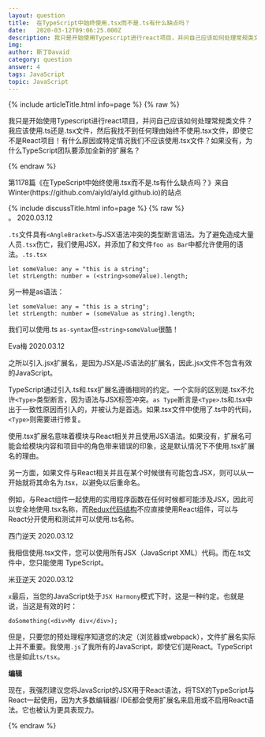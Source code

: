 ```yaml
---
layout: question
title:  在TypeScript中始终使用.tsx而不是.ts有什么缺点吗？
date:   2020-03-12T09:06:25.000Z
description: 我只是开始使用Typescript进行react项目，并问自己应该如何处理常规类文件？我应该使用.ts还是.tsx文件，然后我找不到任何理由始终不使用.t...
img: 
author: 斯丁Davaid
category: question
answer: 4
tags: JavaScript
topic: JavaScript
---
```

<div class="article-root">
  <div class="article">
    {% include articleTitle.html info=page %}
    {% raw %}
    <div class="article-content"><p><font style="vertical-align: inherit;"><font style="vertical-align: inherit;">我只是开始使用Typescript进行react项目，并问自己应该如何处理常规类文件？</font><font style="vertical-align: inherit;">我应该使用.ts还是.tsx文件，然后我找不到任何理由始终不使用.tsx文件，即使它不是React项目！</font><font style="vertical-align: inherit;">有什么原因或特定情况我们不应该使用.tsx文件？</font><font style="vertical-align: inherit;">如果没有，为什么TypeScript团队要添加全新的扩展名？</font></font></p></div>
    {% endraw %}
  </div>
  <p class="winter_mark">第1178篇《在TypeScript中始终使用.tsx而不是.ts有什么缺点吗？》来自Winter(https://github.com/aiyld/aiyld.github.io)的站点</p>
  <div class="discuss-wrapper">
    {% include discussTitle.html info=page %}
    {% raw %}
    <div class="discuss-list">
    <div class="discuss-item">
        <div class="discuss-parent">
          <div class="discuss-meta">
            <span class="discuss-user">。</span>
            <span class="discuss-time">2020.03.12</span>
          </div>
          <div class="discuss-comment"><p><code>.ts</code><font style="vertical-align: inherit;"><font style="vertical-align: inherit;">文件具有</font></font><code>&lt;AngleBracket&gt;</code><font style="vertical-align: inherit;"><font style="vertical-align: inherit;">与JSX语法冲突</font><font style="vertical-align: inherit;">的</font><font style="vertical-align: inherit;">类型断言语法。</font><font style="vertical-align: inherit;">为了避免造成大量人员</font></font><code>.tsx</code><font style="vertical-align: inherit;"><font style="vertical-align: inherit;">伤亡</font><font style="vertical-align: inherit;">，我们使用</font><font style="vertical-align: inherit;">JSX，并添加了</font><font style="vertical-align: inherit;">和</font><font style="vertical-align: inherit;">文件</font></font><code>foo as Bar</code><font style="vertical-align: inherit;"><font style="vertical-align: inherit;">中都允许</font><font style="vertical-align: inherit;">使用</font><font style="vertical-align: inherit;">的</font><font style="vertical-align: inherit;">语法</font><font style="vertical-align: inherit;">。</font></font><code>.ts</code><font style="vertical-align: inherit;"></font><code>.tsx</code><font style="vertical-align: inherit;"></font></p>

<pre class="lang-js prettyprint-override"><code>let someValue: any = "this is a string";<font></font>
let strLength: number = (&lt;string&gt;someValue).length;<font></font>
</code></pre>

<p><font style="vertical-align: inherit;"><font style="vertical-align: inherit;">另一种是as语法：</font></font></p>

<pre class="lang-js prettyprint-override"><code>let someValue: any = "this is a string";<font></font>
let strLength: number = (someValue as string).length;<font></font>
</code></pre>

<p><font style="vertical-align: inherit;"><font style="vertical-align: inherit;">我们可以使用.ts </font></font><code>as-syntax</code><font style="vertical-align: inherit;"><font style="vertical-align: inherit;">但</font></font><code>&lt;string&gt;someValue</code><font style="vertical-align: inherit;"><font style="vertical-align: inherit;">很酷！</font></font></p></div>
        </div></div><div class="discuss-item">
        <div class="discuss-parent">
          <div class="discuss-meta">
            <span class="discuss-user">Eva梅</span>
            <span class="discuss-time">2020.03.12</span>
          </div>
          <div class="discuss-comment"><p><font style="vertical-align: inherit;"><font style="vertical-align: inherit;">之所以引入.jsx扩展名，是因为JSX是JS语法的扩展名，因此.jsx文件不包含有效的JavaScript。</font></font></p>

<p><font style="vertical-align: inherit;"><font style="vertical-align: inherit;">TypeScript通过引入.ts和.tsx扩展名遵循相同的约定。</font><font style="vertical-align: inherit;">一个实际的区别是.tsx不允许</font></font><code>&lt;Type&gt;</code><font style="vertical-align: inherit;"><font style="vertical-align: inherit;">类型断言，因为语法与JSX标签冲突。</font></font><code>as Type</code><font style="vertical-align: inherit;"><font style="vertical-align: inherit;">断言是</font></font><code>&lt;Type&gt;</code><font style="vertical-align: inherit;"><font style="vertical-align: inherit;">.ts和.tsx中出于一致性原因</font><font style="vertical-align: inherit;">而引入的，</font><font style="vertical-align: inherit;">并被认为是首选。</font><font style="vertical-align: inherit;">如果.tsx文件中使用了.ts中的代码，</font></font><code>&lt;Type&gt;</code><font style="vertical-align: inherit;"><font style="vertical-align: inherit;">则需要进行修复。</font></font></p>

<p><font style="vertical-align: inherit;"><font style="vertical-align: inherit;">使用.tsx扩展名意味着模块与React相关并且使用JSX语法。</font><font style="vertical-align: inherit;">如果没有，扩展名可能会给模块内容和项目中的角色带来错误的印象，这是默认情况下不使用.tsx扩展名的理由。</font></font></p>

<p><font style="vertical-align: inherit;"><font style="vertical-align: inherit;">另一方面，如果文件与React相关并且在某个时候很有可能包含JSX，则可以从一开始就将其命名为.tsx，以避免以后重命名。</font></font></p>

<p><font style="vertical-align: inherit;"><font style="vertical-align: inherit;">例如，与React组件一起使用的实用程序函数在任何时候都可能涉及JSX，因此可以安全地使用.tsx名称，而</font></font><a href="https://redux.js.org/faq/code-structure" rel="noreferrer"><font style="vertical-align: inherit;"><font style="vertical-align: inherit;">Redux代码结构</font></font></a><font style="vertical-align: inherit;"><font style="vertical-align: inherit;">不应直接使用React组件，可以与React分开使用和测试并可以使用.ts名称。</font></font></p></div>
        </div></div><div class="discuss-item">
        <div class="discuss-parent">
          <div class="discuss-meta">
            <span class="discuss-user">西门逆天</span>
            <span class="discuss-time">2020.03.12</span>
          </div>
          <div class="discuss-comment"><p><font style="vertical-align: inherit;"><font style="vertical-align: inherit;">我相信使用.tsx文件，您可以使用所有JSX（JavaScript XML）代码。</font><font style="vertical-align: inherit;">而在.ts文件中，您只能使用 TypeScript。</font></font></p></div>
        </div></div><div class="discuss-item">
        <div class="discuss-parent">
          <div class="discuss-meta">
            <span class="discuss-user">米亚逆天</span>
            <span class="discuss-time">2020.03.12</span>
          </div>
          <div class="discuss-comment"><p><font style="vertical-align: inherit;"></font><code>x</code><font style="vertical-align: inherit;"><font style="vertical-align: inherit;">最后，当您的JavaScript处于</font></font><code>JSX Harmony</code><font style="vertical-align: inherit;"><font style="vertical-align: inherit;">模式下</font><font style="vertical-align: inherit;">时，</font><font style="vertical-align: inherit;">这是一种约定</font><font style="vertical-align: inherit;">。</font><font style="vertical-align: inherit;">也就是说，当这是有效的时：</font></font></p>

<pre><code>doSomething(&lt;div&gt;My div&lt;/div&gt;);
</code></pre>

<p><font style="vertical-align: inherit;"><font style="vertical-align: inherit;">但是，只要您的预处理程序知道您的决定（浏览器或webpack），文件扩展名实际上并不重要。</font><font style="vertical-align: inherit;">我使用</font></font><code>.js</code><font style="vertical-align: inherit;"><font style="vertical-align: inherit;">了我所有的JavaScript，即使它们是React。</font><font style="vertical-align: inherit;">TypeScript也是如此</font></font><code>ts/tsx</code><font style="vertical-align: inherit;"><font style="vertical-align: inherit;">。</font></font></p>

<p><strong><font style="vertical-align: inherit;"><font style="vertical-align: inherit;">编辑</font></font></strong></p>

<p><font style="vertical-align: inherit;"><font style="vertical-align: inherit;">现在，我强烈建议您将JavaScript的JSX用于React语法，将TSX的TypeScript与React一起使用，因为大多数编辑器/ IDE都会使用扩展名来启用或不启用React语法。</font><font style="vertical-align: inherit;">它也被认为更具表现力。</font></font></p></div>
        </div></div>
    </div>
    {% endraw %}
  </div>
<div>
